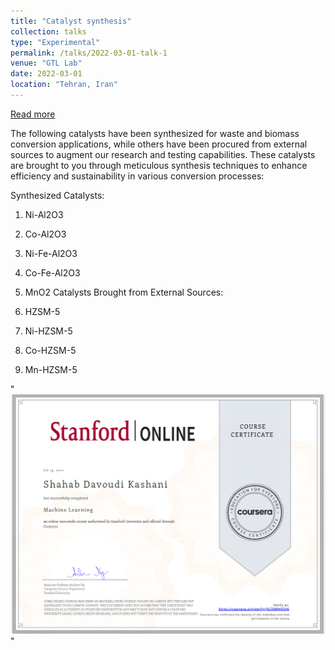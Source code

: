 ```yaml
---
title: "Catalyst synthesis"
collection: talks
type: "Experimental"
permalink: /talks/2022-03-01-talk-1
venue: "GTL Lab"
date: 2022-03-01
location: "Tehran, Iran"
---
```


<a href="https://shahabdavoudi.github.io/talks/2022-03-01-talk-1" rel="permalink">Read more</a>


The following catalysts have been synthesized for waste and biomass conversion applications, while others have been procured from external sources to augment our research and testing capabilities. These catalysts are brought to you through meticulous synthesis techniques to enhance efficiency and sustainability in various conversion processes:

Synthesized Catalysts:

1.	Ni-Al2O3
2.	Co-Al2O3
3.	Ni-Fe-Al2O3
4.	Co-Fe-Al2O3
5.	MnO2
Catalysts Brought from External Sources:

1.	HZSM-5
2.	Ni-HZSM-5
3.	Co-HZSM-5
4.	Mn-HZSM-5



 " <br/><img src='/images/Mlcerf.png'>"
